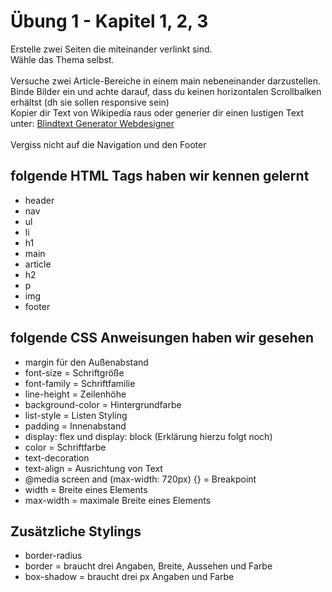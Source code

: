 # Übung 1 - Kapitel 1, 2, 3

Erstelle zwei Seiten die miteinander verlinkt sind.<br>
Wähle das Thema selbst. <br><br>
Versuche zwei Article-Bereiche in einem main nebeneinander darzustellen.<br>
Binde Bilder ein und achte darauf, dass du keinen horizontalen Scrollbalken erhältst (dh sie sollen responsive sein)<br>
Kopier dir Text von Wikipedia raus oder generier dir einen lustigen Text unter: <a href="https://www.blindtextgenerator.de/" target="_blank">Blindtext Generator Webdesigner</a><br><br>
Vergiss nicht auf die Navigation und den Footer

## folgende HTML Tags haben wir kennen gelernt
<ul>
  <li>header</li>
  <li>nav</li>
  <li>ul</li>
  <li>li</li>
  <li>h1</li>
  <li>main</li>
  <li>article</li>
  <li>h2</li>
  <li>p</li>
  <li>img</li>
  <li>footer</li>
</ul>

## folgende CSS Anweisungen haben wir gesehen
<ul>
  <li>margin für den Außenabstand</li>
  <li>font-size = Schriftgröße</li>
  <li>font-family = Schriftfamilie</li>
  <li>line-height = Zeilenhöhe</li>
  <li>background-color = Hintergrundfarbe</li>
  <li>list-style = Listen Styling</li>
  <li>padding = Innenabstand</li>
  <li>display: flex und display: block (Erklärung hierzu folgt noch)</li>
  <li>color = Schriftfarbe</li>
  <li>text-decoration</li>
  <li>text-align = Ausrichtung von Text</li>
  <li>@media screen and (max-width: 720px) {} = Breakpoint</li>
  <li>width = Breite eines Elements</li>
  <li>max-width = maximale Breite eines Elements</li>
</ul>

## Zusätzliche Stylings
<ul>
  <li>border-radius</li>
  <li>border = braucht drei Angaben, Breite, Aussehen und Farbe</li>
  <li>box-shadow = braucht drei px Angaben und Farbe</li>
</ul>
